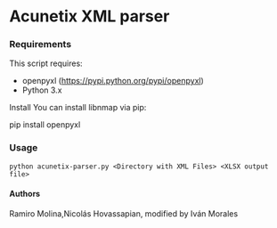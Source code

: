 # Acunetix XML parser

### Requirements
This script requires: 
* openpyxl (https://pypi.python.org/pypi/openpyxl)
* Python 3.x

Install
You can install libnmap via pip:

pip install openpyxl

### Usage
```
python acunetix-parser.py <Directory with XML Files> <XLSX output file>
```
#### Authors
Ramiro Molina,Nicolás Hovassapian,  modified by Iván Morales 

